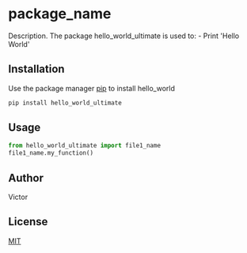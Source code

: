 # package_name

Description. 
The package hello_world_ultimate is used to:
	- Print 'Hello World'

## Installation

Use the package manager [pip](https://pip.pypa.io/en/stable/) to install hello_world

```bash
pip install hello_world_ultimate
```

## Usage

```python
from hello_world_ultimate import file1_name
file1_name.my_function()
```

## Author
Victor

## License
[MIT](https://choosealicense.com/licenses/mit/)